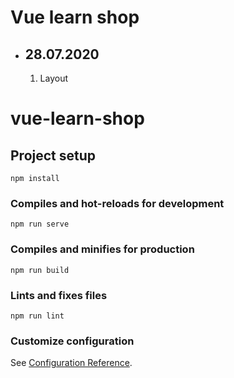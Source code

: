 <h1>Vue learn shop</h1>

<ul>
	<li>
		<h2>28.07.2020</h2>
		<ol>
			<li>Layout</li>
		</ol>
	</li>
</ul>

# vue-learn-shop

## Project setup
```
npm install
```

### Compiles and hot-reloads for development
```
npm run serve
```

### Compiles and minifies for production
```
npm run build
```

### Lints and fixes files
```
npm run lint
```

### Customize configuration
See [Configuration Reference](https://cli.vuejs.org/config/).
